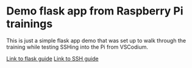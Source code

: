 # Demo flask app from Raspberry Pi trainings

This is just a simple flask app demo that was set up to walk through the training while testing SSHing into the Pi from VSCodium.

[Link to flask guide](https://projects.raspberrypi.org/en/projects/python-web-server-with-flask/)
[Link to SSH guide](https://code.visualstudio.com/docs/remote/ssh)